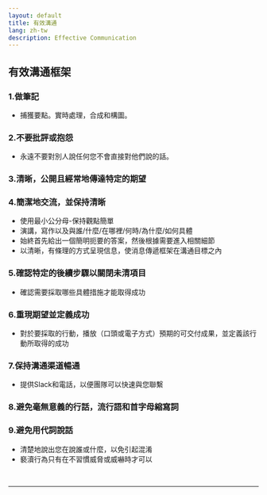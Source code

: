 ```yaml
---
layout: default
title: 有效溝通
lang: zh-tw
description: Effective Communication
---
```




## 有效溝通框架

### 1.做筆記
* 捕獲要點。實時處理，合成和構圖。

### 2.不要批評或抱怨
* 永遠不要對別人說任何您不會直接對他們說的話。

### 3.清晰，公開且經常地傳達特定的期望

### 4.簡潔地交流，並保持清晰
* 使用最小公分母-保持觀點簡單
* 演講，寫作以及與誰/什麼/在哪裡/何時/為什麼/如何具體
* 始終首先給出一個簡明扼要的答案，然後根據需要進入相關細節
* 以清晰，有條理的方式呈現信息，使消息傳遞框架在溝通目標之內

### 5.確認特定的後續步驟以關閉未清項目
* 確認需要採取哪些具體措施才能取得成功

### 6.重現期望並定義成功
* 對於要採取的行動，播放（口頭或電子方式）預期的可交付成果，並定義該行動所取得的成功

### 7.保持溝通渠道暢通
* 提供Slack和電話，以便團隊可以快速與您聯繫

### 8.避免毫無意義的行話，流行語和首字母縮寫詞

### 9.避免用代詞說話
* 清楚地說出您在說誰或什麼，以免引起混淆
* 褻瀆行為只有在不習慣威脅或威嚇時才可以

<br>

---

<br>

